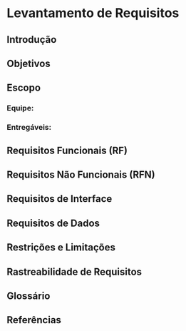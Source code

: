 # Levantamento de Requisitos

## Introdução

<!--

- Nesta seção, apresentaremos uma visão geral dos requisitos de software e sua importância no desenvolvimento de um sistema. 

-->

## Objetivos
<!--

- Definir os objetivos do documento de requisitos de software.
- Identificar as necessidades e expectativas dos usuários e stakeholders.

-->

## Escopo
<!-- 

- Descrever o escopo do sistema a ser desenvolvido.
- Estabelecer os limites e funcionalidades do sistema. 
  
-->

### Equipe:
<!-- 

- Quais membros da equipe trabalharão neste projeto? 
  
-->

### Entregáveis:
<!-- 

Qual é o prazo para os nossos entregáveis?  

-->

## Requisitos Funcionais (RF)
<!-- 

- Listar e descrever os requisitos funcionais do sistema.
- Especificar as funcionalidades e comportamentos esperados do sistema. 

- Palavras Chaves utilizadas nas descrições dos requisitos funcionais:
  -  Permitir
  -  Verificar
  -  Realizar
  -  Definir

-->


## Requisitos Não Funcionais (RFN)
<!-- 

- Identificar e descrever os requisitos não funcionais do sistema.
- Incluir requisitos de desempenho, segurança, usabilidade, entre outros. 
  
-->

## Requisitos de Interface
<!-- 

- Detalhar os requisitos de interface do sistema.
- Especificar as interações com outros sistemas ou componentes. 

-->

## Requisitos de Dados
<!-- 

- Definir os requisitos de dados do sistema.
- Especificar as estruturas de dados e formatos necessários. 

-->

## Restrições e Limitações
<!-- 

- Apresentar quaisquer restrições ou limitações que afetem o desenvolvimento do sistema.
- Incluir restrições de tempo, orçamento, tecnologia, entre outros. 

-->

## Rastreabilidade de Requisitos
<!-- 

- Estabelecer a rastreabilidade dos requisitos, ou seja, a capacidade de rastrear a origem e o impacto de cada requisito. 

-->

## Glossário
<!-- 

- Incluir um glossário com os termos técnicos e específicos utilizados no documento. 

-->

## Referências
<!-- 

- Listar todas as fontes utilizadas na elaboração do documento.

-->

<!-- 

OBSERVAÇÃO: Essa estrutura pode ser adaptada de acordo com as necessidades específicas do projeto e da equipe de desenvolvimento. É importante garantir que todos os requisitos sejam claramente definidos e documentados para orientar o processo de desenvolvimento de software. 

-->

